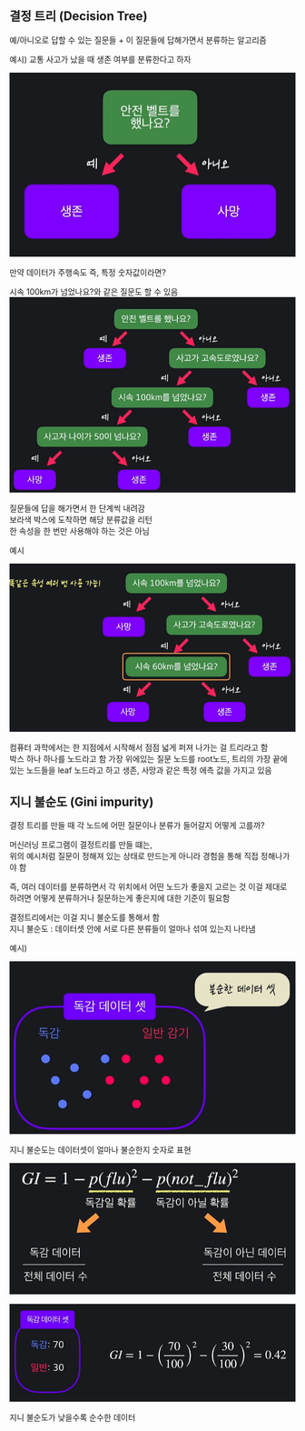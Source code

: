## 결정 트리 (Decision Tree) 

예/아니오로 답할 수 있는 질문들 + 이 질문들에 답해가면서 분류하는 알고리즘 

예시) 교통 사고가 났을 때 생존 여부를 분류한다고 하자  

![](/image.png/07.1.PNG)

만약 데이터가 주행속도 즉, 특정 숫자값이라면?

시속 100km가 넘었나요?와 같은 질문도 할 수 있음 
![](/image.png/07.2.PNG)

질문들에 답을 해가면서 한 단계씩 내려감  
  보라색 박스에 도착하면 해당 분류값을 리턴   
  한 속성을 한 번만 사용해야 하는 것은 아님  

예시   


![](/image.png/07.3.PNG)  



컴퓨터 과학에서는 한 지점에서 시작해서 점점 넓게 퍼져 나가는 걸 트리라고 함  
박스 하나 하나를 노드라고 함    가장 위에있는 질문 노드를 root노드, 트리의 가장 끝에 있는 노드들을 leaf 노드라고 하고 생존, 사망과 같은 특정 에측 값을 가지고 있음    

## 지니 불순도 (Gini impurity) 

결정 트리를 만들 때 각 노드에 어떤 질문이나 분류가 들어갈지 어떻게 고를까?   

머신러닝 프로그램이 결정트리를 만들 떄는,   
 위의 예시처럼 질문이 정해져 있는 상태로 만드는게 아니라 경험을 통해 직접 정해나가야 함   

즉, 여러 데이터를 분류하면서 각 위치에서 어떤 노드가 좋을지 고르는 것 
이걸 제대로 하려면 어떻게 분류하거나 질문하는게 좋은지에 대한 기준이 필요함    
 
결정트리에서는 이걸 지니 불순도를 통해서 함   
지니 불순도 : 데이터셋 안에 서로 다른 분류들이 얼마나 섞여 있는지 나타냄  

예시)   

![](/image.png/07.4.PNG)  


지니 불순도는 데이터셋이 얼마나 불순한지 숫자로 표현   

![](/image.png/07.5.PNG)  

![](/image.png/07.6.PNG)    

지니 불순도가 낮을수록 순수한 데이터  

